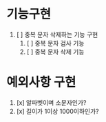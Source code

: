 # 기능구현

1. [ ] 중복 문자 삭제하는 기능 구현
   1. [ ] 중복 문자 검사 기능
   2. [ ] 중복 문자 삭제 기능

# 예외사항 구현

1. [x] 알파벳이며 소문자인가?
2. [x] 길이가 1이상 1000이하인가?
